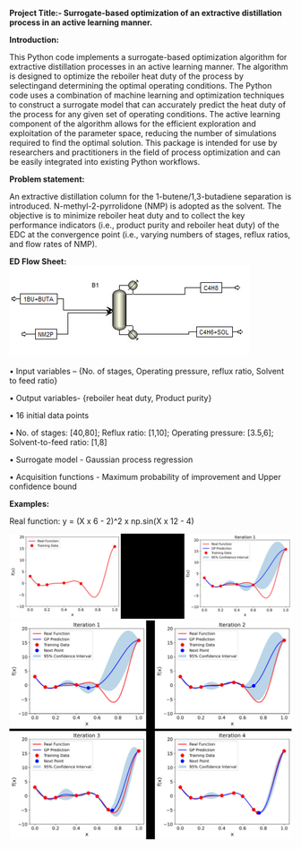 **Project Title:- ****Surrogate-based**** optimization of ****an extractive distillation process**** in an active learning manner.**

**Introduction:**

This Python code implements a surrogate-based optimization algorithm for
extractive distillation processes in an active learning manner. The
algorithm is designed to optimize the reboiler heat duty of the process by
selectingand determining the optimal operating conditions. The Python code uses
a combination of machine learning and optimization techniques to construct a
surrogate model that can accurately predict the heat duty of the process for
any given set of operating conditions. The active learning component of
the algorithm allows for the efficient exploration and exploitation of the
parameter space, reducing the number of simulations required to find the
optimal solution. This package is intended for use by researchers and
practitioners in the field of process optimization and can be easily integrated
into existing Python workflows.

**Problem statement:**

An extractive distillation column for the 1-butene/1,3-butadiene
separation is introduced. N-methyl-2-pyrrolidone (NMP) is
adopted as the solvent. The objective is to minimize reboiler heat duty
and to collect the key performance indicators (i.e., product purity
and reboiler heat duty) of the EDC at the convergence
point (i.e., varying numbers of stages, reflux ratios, and
flow rates of NMP).

**ED Flow Sheet:**
![Screenshot](sodapdf-converted.jpg)

•	Input variables – {No. of stages, Operating pressure, reflux ratio, Solvent to feed ratio}

•	Output variables- {reboiler heat duty, Product purity}

•	16 initial data points

•	No. of stages: [40,80]; Reflux ratio: [1,10]; Operating pressure: [3.5,6]; Solvent-to-feed ratio: [1,8]

•	Surrogate model - Gaussian process regression

•	Acquisition functions - Maximum probability of improvement and Upper confidence bound

**Examples:**

Real function:                              y =    (X x 6 - 2)^2 x np.sin(X x 12 - 4)  

![Screenshot](iterations1.jpg)
![Screenshot](iterations2.jpg)
